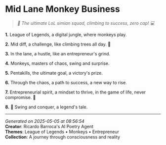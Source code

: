 # Mid Lane Monkey Business

> *🐒 The ultimate LoL simian squad, climbing to success, zero cap! 💻*

**1.** League of Legends, a digital jungle, where monkeys play.


**2.** Mid diff, a challenge, like climbing trees all day. 🌴


**3.** In the lane, a hustle, like an entrepreneur's grind.


**4.** Monkeys, masters of chaos, swing and surprise.


**5.** Pentakills, the ultimate goal, a victory's prize.


**6.** Through the chaos, a path to success, a new way to rise.


**7.** Entrepreneurial spirit, a mindset to thrive, in the game of life, never compromise. 💼


**8.** 🐒 Swing and conquer, a legend's tale.



---

*Generated on 2025-05-05 at 08:56:54*  
**Creator**: Ricardo Barroca's AI Poetry Agent  
**Themes**: League of Legends • Monkeys • Entrepreneur  
**Collection**: A journey through consciousness and reality